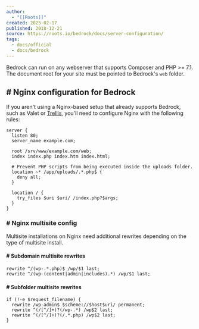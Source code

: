 ```yaml
---
author:
  - "[[Roots]]"
created: 2025-02-17
published: 2018-12-21
source: https://roots.io/bedrock/docs/server-configuration/
tags:
  - docs/official
  - docs/bedrock
---
```

Bedrock can run on any webserver that supports Composer and PHP >= 7.1. The document root for your site must be pointed to Bedrock's `web` folder.

## # Nginx configuration for Bedrock

If you aren't using a Nginx-based setup that already supports Bedrock, such as Valet or [Trellis](https://roots.io/trellis/), you'll need to configure Nginx with the following rules:

```nginx
server {
  listen 80;
  server_name example.com;

  root /srv/www/example.com/web;
  index index.php index.htm index.html;

  # Prevent PHP scripts from being executed inside the uploads folder.
  location ~* /app/uploads/.*.php$ {
    deny all;
  }

  location / {
    try_files $uri $uri/ /index.php?$args;
  }
}
```

### # Nginx multisite config

Multisite installations on Nginx need additional rewrites depending on the type of multisite install.

#### # Subdomain multisite rewrites
```nginx
rewrite ^/(wp-.*.php)$ /wp/$1 last;
rewrite ^/(wp-(content|admin|includes).*) /wp/$1 last;
```
#### # Subfolder multisite rewrites
```nginx
if (!-e $request_filename) {
  rewrite /wp-admin$ $scheme://$host$uri/ permanent;
  rewrite ^(/[^/]+)?(/wp-.*) /wp$2 last;
  rewrite ^(/[^/]+)?(/.*.php) /wp$2 last;
}
```
